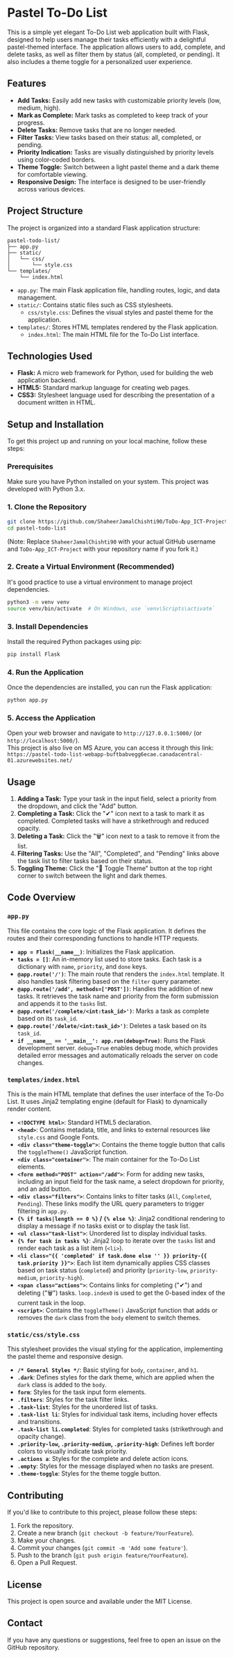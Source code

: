 # Pastel To-Do List

This is a simple yet elegant To-Do List web application built with Flask, designed to help users manage their tasks efficiently with a delightful pastel-themed interface. The application allows users to add, complete, and delete tasks, as well as filter them by status (all, completed, or pending). It also includes a theme toggle for a personalized user experience.

## Features

*   **Add Tasks:** Easily add new tasks with customizable priority levels (low, medium, high).
*   **Mark as Complete:** Mark tasks as completed to keep track of your progress.
*   **Delete Tasks:** Remove tasks that are no longer needed.
*   **Filter Tasks:** View tasks based on their status: all, completed, or pending.
*   **Priority Indication:** Tasks are visually distinguished by priority levels using color-coded borders.
*   **Theme Toggle:** Switch between a light pastel theme and a dark theme for comfortable viewing.
*   **Responsive Design:** The interface is designed to be user-friendly across various devices.

## Project Structure

The project is organized into a standard Flask application structure:

```
pastel-todo-list/
├── app.py
├── static/
│   └── css/
│       └── style.css
└── templates/
    └── index.html
```

*   `app.py`: The main Flask application file, handling routes, logic, and data management.
*   `static/`: Contains static files such as CSS stylesheets.
    *   `css/style.css`: Defines the visual styles and pastel theme for the application.
*   `templates/`: Stores HTML templates rendered by the Flask application.
    *   `index.html`: The main HTML file for the To-Do List interface.

## Technologies Used

*   **Flask:** A micro web framework for Python, used for building the web application backend.
*   **HTML5:** Standard markup language for creating web pages.
*   **CSS3:** Stylesheet language used for describing the presentation of a document written in HTML.

## Setup and Installation

To get this project up and running on your local machine, follow these steps:

### Prerequisites

Make sure you have Python installed on your system. This project was developed with Python 3.x.

### 1. Clone the Repository

```bash
git clone https://github.com/ShaheerJamalChishti90/ToDo-App_ICT-Project.git
cd pastel-todo-list
```

(Note: Replace `ShaheerJamalChishti90` with your actual GitHub username and `ToDo-App_ICT-Project` with your repository name if you fork it.)

### 2. Create a Virtual Environment (Recommended)

It's good practice to use a virtual environment to manage project dependencies.

```bash
python3 -m venv venv
source venv/bin/activate  # On Windows, use `venv\Scripts\activate`
```

### 3. Install Dependencies

Install the required Python packages using pip:

```bash
pip install Flask
```

### 4. Run the Application

Once the dependencies are installed, you can run the Flask application:

```bash
python app.py
```

### 5. Access the Application

Open your web browser and navigate to `http://127.0.0.1:5000/` (or `http://localhost:5000/`).
<br>
This project is also live on MS Azure, you can access it through this link: ```https://pastel-todo-list-webapp-buftbabvegg6ecae.canadacentral-01.azurewebsites.net/```

## Usage

1.  **Adding a Task:** Type your task in the input field, select a priority from the dropdown, and click the "Add" button.
2.  **Completing a Task:** Click the "✔" icon next to a task to mark it as completed. Completed tasks will have a strikethrough and reduced opacity.
3.  **Deleting a Task:** Click the "🗑" icon next to a task to remove it from the list.
4.  **Filtering Tasks:** Use the "All", "Completed", and "Pending" links above the task list to filter tasks based on their status.
5.  **Toggling Theme:** Click the "🌙 Toggle Theme" button at the top right corner to switch between the light and dark themes.

## Code Overview

### `app.py`

This file contains the core logic of the Flask application. It defines the routes and their corresponding functions to handle HTTP requests.

*   **`app = Flask(__name__)`**: Initializes the Flask application.
*   **`tasks = []`**: An in-memory list used to store tasks. Each task is a dictionary with `name`, `priority`, and `done` keys.
*   **`@app.route('/')`**: The main route that renders the `index.html` template. It also handles task filtering based on the `filter` query parameter.
*   **`@app.route('/add', methods=['POST'])`**: Handles the addition of new tasks. It retrieves the task name and priority from the form submission and appends it to the `tasks` list.
*   **`@app.route('/complete/<int:task_id>')`**: Marks a task as complete based on its `task_id`.
*   **`@app.route('/delete/<int:task_id>')`**: Deletes a task based on its `task_id`.
*   **`if __name__ == '__main__': app.run(debug=True)`**: Runs the Flask development server. `debug=True` enables debug mode, which provides detailed error messages and automatically reloads the server on code changes.

### `templates/index.html`

This is the main HTML template that defines the user interface of the To-Do List. It uses Jinja2 templating engine (default for Flask) to dynamically render content.

*   **`<!DOCTYPE html>`**: Standard HTML5 declaration.
*   **`<head>`**: Contains metadata, title, and links to external resources like `style.css` and Google Fonts.
*   **`<div class="theme-toggle">`**: Contains the theme toggle button that calls the `toggleTheme()` JavaScript function.
*   **`<div class="container">`**: The main container for the To-Do List elements.
*   **`<form method="POST" action="/add">`**: Form for adding new tasks, including an input field for the task name, a select dropdown for priority, and an add button.
*   **`<div class="filters">`**: Contains links to filter tasks (`All`, `Completed`, `Pending`). These links modify the URL query parameters to trigger filtering in `app.py`.
*   **`{% if tasks|length == 0 %}` / `{% else %}`**: Jinja2 conditional rendering to display a message if no tasks exist or to display the task list.
*   **`<ul class="task-list">`**: Unordered list to display individual tasks.
*   **`{% for task in tasks %}`**: Jinja2 loop to iterate over the `tasks` list and render each task as a list item (`<li>`).
*   **`<li class="{{ 'completed' if task.done else '' }} priority-{{ task.priority }}">`**: Each list item dynamically applies CSS classes based on task status (`completed`) and priority (`priority-low`, `priority-medium`, `priority-high`).
*   **`<span class="actions">`**: Contains links for completing ("✔") and deleting ("🗑") tasks. `loop.index0` is used to get the 0-based index of the current task in the loop.
*   **`<script>`**: Contains the `toggleTheme()` JavaScript function that adds or removes the `dark` class from the `body` element to switch themes.

### `static/css/style.css`

This stylesheet provides the visual styling for the application, implementing the pastel theme and responsive design.

*   **`/* General Styles */`**: Basic styling for `body`, `container`, and `h1`.
*   **`.dark`**: Defines styles for the dark theme, which are applied when the `dark` class is added to the `body`.
*   **`form`**: Styles for the task input form elements.
*   **`.filters`**: Styles for the task filter links.
*   **`.task-list`**: Styles for the unordered list of tasks.
*   **`.task-list li`**: Styles for individual task items, including hover effects and transitions.
*   **`.task-list li.completed`**: Styles for completed tasks (strikethrough and opacity change).
*   **`.priority-low`, `.priority-medium`, `.priority-high`**: Defines left border colors to visually indicate task priority.
*   **`.actions a`**: Styles for the complete and delete action icons.
*   **`.empty`**: Styles for the message displayed when no tasks are present.
*   **`.theme-toggle`**: Styles for the theme toggle button.

## Contributing

If you'd like to contribute to this project, please follow these steps:

1.  Fork the repository.
2.  Create a new branch (`git checkout -b feature/YourFeature`).
3.  Make your changes.
4.  Commit your changes (`git commit -m 'Add some feature'`).
5.  Push to the branch (`git push origin feature/YourFeature`).
6.  Open a Pull Request.

## License

This project is open source and available under the MIT License.

## Contact

If you have any questions or suggestions, feel free to open an issue on the GitHub repository.

